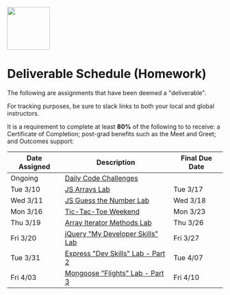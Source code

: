 <img src="https://i.imgur.com/2y0Lyzy.png" height="100">

# Deliverable Schedule (Homework)

The following are assignments that have been deemed a "deliverable".

For tracking purposes, be sure to slack links to both your local and global instructors.

It is a requirement to complete at least **80%** of the following to to receive: a Certificate of Completion; post-grad benefits such as the Meet and Greet; and Outcomes support:

|Date Assigned|Description| Final Due Date |
|---|---|---|
|Ongoing|[Daily Code Challenges](https://git.generalassemb.ly/SEI/js-code-challenges)| |
|Tue 3/10|[JS Arrays Lab](https://git.generalassemb.ly/SEI/dt-71/blob/master/units/1_front_end/w01/d2/04-js-arrays-lab.md)| Tue 3/17 |
|Wed 3/11|[JS Guess the Number Lab](https://git.generalassemb.ly/SEI/dt-71/blob/master/units/1_front_end/w01/d3/04-js-objects-lab.md)| Wed 3/18 |
|Mon 3/16|[Tic-Tac-Toe Weekend](https://git.generalassemb.ly/SEI/dt-71/tree/master/units/1_front_end/w02/d1/tic-tac-toe-weekend)| Mon 3/23 |
|Thu 3/19|[Array Iterator Methods Lab](https://git.generalassemb.ly/SEI/dt-71/blob/master/units/1_front_end/w02/d4/02-array-methods-lab.md)| Thu 3/26 |
|Fri 3/20|[jQuery "My Developer Skills" Lab](https://git.generalassemb.ly/SEI/dt-71/blob/master/units/1_front_end/w02/d5/04-jquery-lab.md)| Fri 3/27 |
|Tue 3/31|[Express "Dev Skills" Lab - Part 2](https://git.generalassemb.ly/SEI/dt-71/blob/master/units/2_full_stack/w04/d2/04-dev-skills-lab-part-2.md)| Tue 4/07 |
|Fri 4/03|[Mongoose "Flights" Lab - Part 3](https://git.generalassemb.ly/SEI/dt-71/blob/master/units/2_full_stack/w04/d5/mongoose-flights-lab-part-3.md)| Fri 4/10 |